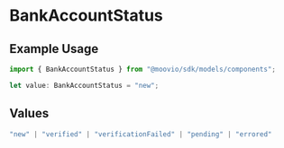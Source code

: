 # BankAccountStatus

## Example Usage

```typescript
import { BankAccountStatus } from "@moovio/sdk/models/components";

let value: BankAccountStatus = "new";
```

## Values

```typescript
"new" | "verified" | "verificationFailed" | "pending" | "errored"
```